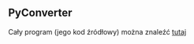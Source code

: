 ## PyConverter
Cały program (jego kod źródłowy) można znaleźć [tutaj](https://github.com/TheLukaszNs/PyConverter)
